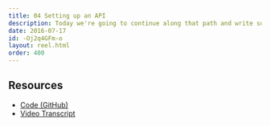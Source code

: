 ```yaml
---
title: 04 Setting up an API
description: Today we're going to continue along that path and write some back-end code to set up a RESTful API that will allow us to do basic create, cread, update and delete operations on out database. This will give us the power to store persistent data from the front-end of our application in our postgres database.
date: 2016-07-17
id: -Oj2q4GFm-o
layout: reel.html
order: 400
---
```


## Resources

* [Code (GitHub)]()
* [Video Transcript]()
